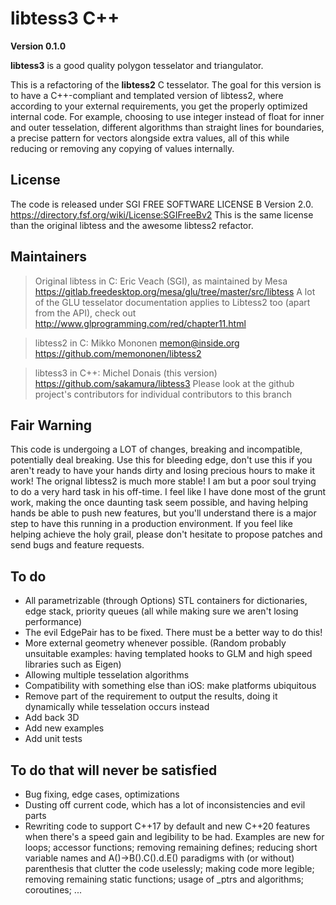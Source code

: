 libtess3 C++
============
**Version 0.1.0**

**libtess3** is a good quality polygon tesselator and triangulator.

This is a refactoring of the **libtess2** C tesselator. The goal for this version is to have a C++-compliant and templated version of libtess2, where according to your external requirements, you get the properly optimized internal code. For example, choosing to use integer instead of float for inner and outer tesselation, different algorithms than straight lines for boundaries, a precise pattern for vectors alongside extra values, all of this while reducing or removing any copying of values internally.

License
-------
The code is released under SGI FREE SOFTWARE LICENSE B Version 2.0.
https://directory.fsf.org/wiki/License:SGIFreeBv2
This is the same license than the original libtess and the awesome libtess2 refactor.

Maintainers
-----------
> Original libtess in C: Eric Veach (SGI), as maintained by Mesa
> https://gitlab.freedesktop.org/mesa/glu/tree/master/src/libtess
> A lot of the GLU tesselator documentation applies to Libtess2 too (apart from the API), check out
> http://www.glprogramming.com/red/chapter11.html

> libtess2 in C: Mikko Mononen
> memon@inside.org
> https://github.com/memononen/libtess2

> libtess3 in C++: Michel Donais (this version)
> https://github.com/sakamura/libtess3
> Please look at the github project's contributors for individual contributors to this branch

Fair Warning
------------
This code is undergoing a LOT of changes, breaking and incompatible, potentially deal breaking. Use this for bleeding edge, don't use this if you aren't ready to have your hands dirty and losing precious hours to make it work! The orignal libtess2 is much more stable! I am but a poor soul trying to do a very hard task in his off-time. I feel like I have done most of the grunt work, making the once daunting task seem possible, and having helping hands be able to push new features, but you'll understand there is a major step to have this running in a production environment. If you feel like helping achieve the holy grail, please don't hesitate to propose patches and send bugs and feature requests.

To do
-----
- All parametrizable (through Options) STL containers for dictionaries, edge stack, priority queues (all while making sure we aren't losing performance)
- The evil EdgePair has to be fixed. There must be a better way to do this!
- More external geometry whenever possible. (Random probably unsuitable examples: having templated hooks to GLM and high speed libraries such as Eigen)
- Allowing multiple tesselation algorithms
- Compatibility with something else than iOS: make platforms ubiquitous
- Remove part of the requirement to output the results, doing it dynamically while tesselation occurs instead
- Add back 3D
- Add new examples
- Add unit tests

To do that will never be satisfied
----------------------------------
- Bug fixing, edge cases, optimizations
- Dusting off current code, which has a lot of inconsistencies and evil parts
- Rewriting code to support C++17 by default and new C++20 features when there's a speed gain and legibility to be had. Examples are new for loops; accessor functions; removing remaining defines; reducing short variable names and A()->B().C().d.E() paradigms with (or without) parenthesis that clutter the code uselessly; making code more legible; removing remaining static functions; usage of _ptrs and algorithms; coroutines; ...

